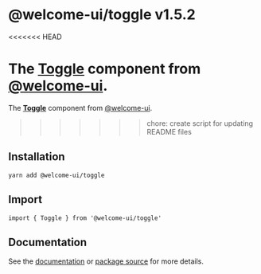 # @welcome-ui/toggle v1.5.2
<<<<<<< HEAD

The [Toggle](http://welcome-ui.com/fields/toggle) component from [@welcome-ui](http://welcome-ui.com).
=======
  
The **[Toggle](http://welcome-ui.com/fields/toggle)** component from [@welcome-ui](http://welcome-ui.com).
>>>>>>> chore: create script for updating README files

## Installation

    yarn add @welcome-ui/toggle

## Import

    import { Toggle } from '@welcome-ui/toggle'

## Documentation

See the [documentation](http://welcome-ui.com/fields/toggle) or [package source](https://github.com/WTTJ/welcome-ui/tree/v1.5.2/packages/Toggle) for more details.
